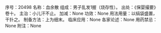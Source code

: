 序号：20498
名称：血余散
组成：男子乱发1握（烧存性）。
出处：《保婴撮要》卷十。
主治：小儿汗不止。
加减：None
功效：None
用法用量：以绢袋盛置，干扑之。
制备方法：上为细末。
临床应用：None
各家论述：None
用药禁忌：None
附注：None
